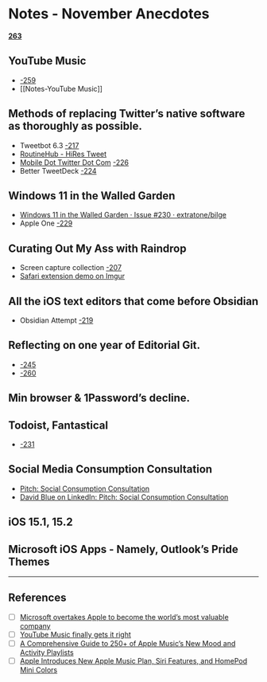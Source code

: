 # Notes - November Anecdotes

[**263**](https://github.com/extratone/bilge/issues/263)

## YouTube Music  
- [-259](https://github.com/extratone/bilge/issues/259)
- [[Notes-YouTube Music]]

## Methods of replacing Twitter’s native software as thoroughly as possible.
- Tweetbot 6.3 [-217](https://github.com/extratone/bilge/issues/21711)
- [RoutineHub - HiRes Tweet](https://routinehub.co/shortcut/7912/)
- [Mobile Dot Twitter Dot Com](https://twitter.com/NeoYokel/timelines/1454526646808051718) [-226](https://github.com/extratone/bilge/issues/226)
- Better TweetDeck [-224](https://github.com/extratone/bilge/issues/224)

## Windows 11 in the Walled Garden
- [Windows 11 in the Walled Garden · Issue #230 · extratone/bilge](https://github.com/extratone/bilge/issues/230)
- Apple One [-229](https://github.com/extratone/bilge/issues/229)

## Curating Out My Ass with Raindrop
- Screen capture collection [-207](https://github.com/extratone/bilge/issues/207)
- [Safari extension demo on Imgur](https://imgur.com/gallery/UvEIErK)

## All the iOS text editors that come before Obsidian
- Obsidian Attempt [-219](https://github.com/extratone/bilge/issues/219)

## Reflecting on one year of Editorial Git.
- [-245](https://github.com/extratone/bilge/issues/245)
- [-260](https://github.com/extratone/bilge/issues/260)

## Min browser & 1Password’s decline.

## Todoist, Fantastical 
- [-231](https://github.com/extratone/bilge/issues/231)

## Social Media Consumption Consultation
- [Pitch: Social Consumption Consultation](https://whyp.it/t/pitch-social-consumption-consultation-KJ57o)
- [David Blue on LinkedIn: Pitch: Social Consumption Consultation](https://www.linkedin.com/posts/extratone_pitch-social-consumption-consultation-activity-6858193553827385344-3Trq)

## iOS 15.1, 15.2

## Microsoft iOS Apps - Namely, Outlook’s Pride Themes


***

## References
- [ ] [Microsoft overtakes Apple to become the world’s most valuable company](https://www.theverge.com/2021/10/29/22753251/microsoft-apple-market-cap-business-valuable-company)
- [ ] [YouTube Music finally gets it right](https://www.theverge.com/2018/5/25/17391686/youtube-music-review)
- [ ] [A Comprehensive Guide to 250+ of Apple Music’s New Mood and Activity Playlists](https://www.macstories.net/stories/a-comprehensive-guide-to-250-of-apple-musics-new-mood-and-activity-playlists/)
- [ ] [Apple Introduces New Apple Music Plan, Siri Features, and HomePod Mini Colors](https://www.macstories.net/news/apple-introduces-new-apple-music-plan-siri-features-and-homepod-mini-colors/)